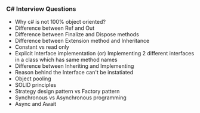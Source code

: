 ### C# Interview Questions

- Why c# is not 100% object oriented?
- Difference between Ref and Out
- Difference between Finalize and Dispose methods
- Difference between Extension method and Inheritance
- Constant vs read only
- Explicit Interface implementation (or) Implementing 2 different interfaces in a class which has same method names
- Difference between Inheriting and Implementing
- Reason behind the Interface can't be instatiated
- Object pooling
- SOLID principles
- Strategy design pattern vs Factory pattern
- Synchronous vs Asynchronous programming
- Async and Await
